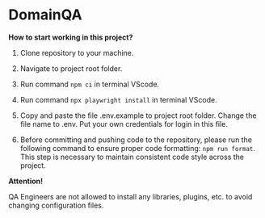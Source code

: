 # DomainQA

**How to start working in this project?**

1. Clone repository to your machine.

2. Navigate to project root folder.

3. Run command ```npm ci``` in terminal VScode.

4. Run command ```npx playwright install``` in terminal VScode.

5. Copy and paste the file .env.example to project root folder. Сhange the file name to .env. Put your own credentials for login in this file.

6. Before committing and pushing code to the repository, please run the following command to ensure proper code formatting:
```npm run format```. This step is necessary to maintain consistent code style across the project.

**Attention!**

QA Engineers are not allowed to install any libraries, plugins, etc. to avoid changing configuration files.